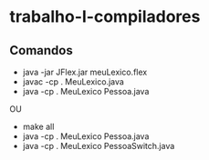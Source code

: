 # trabalho-I-compiladores

## Comandos

- java -jar JFlex.jar meuLexico.flex
- javac -cp . MeuLexico.java
- java -cp . MeuLexico Pessoa.java

OU

- make all
- java -cp . MeuLexico Pessoa.java
- java -cp . MeuLexico PessoaSwitch.java

